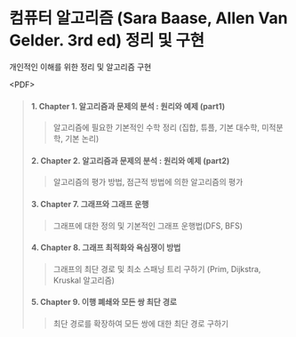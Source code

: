 # 컴퓨터 알고리즘 (Sara Baase, Allen Van Gelder. 3rd ed) 정리 및 구현

개인적인 이해를 위한 정리 및 알고리즘 구현

\<PDF\>
> ####  1. Chapter 1. 알고리즘과 문제의 분석 : 원리와 예제 (part1)
>> 알고리즘에 필요한 기본적인 수학 정리 (집합, 튜플, 기본 대수학, 미적분학, 기본 논리) 
> #### 2. Chapter 2. 알고리즘과 문제의 분석 : 원리와 예제 (part2)
>> 알고리즘의 평가 방법, 점근적 방법에 의한 알고리즘의 평가
> #### 3. Chapter 7. 그래프와 그래프 운행
>> 그래프에 대한 정의 및 기본적인 그래프 운행법(DFS, BFS)
> #### 4. Chapter 8. 그래프 최적화와 욕심쟁이 방법
>> 그래프의 최단 경로 및 최소 스패닝 트리 구하기 (Prim, Dijkstra, Kruskal 알고리즘)
> #### 5. Chapter 9. 이행 폐쇄와 모든 쌍 최단 경로
>> 최단 경로를 확장하여 모든 쌍에 대한 최단 경로 구하기
